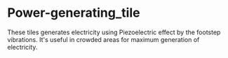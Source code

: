# Power-generating_tile
These tiles generates electricity using Piezoelectric effect by the footstep vibrations. It's useful in crowded areas for maximum generation of electricity.

